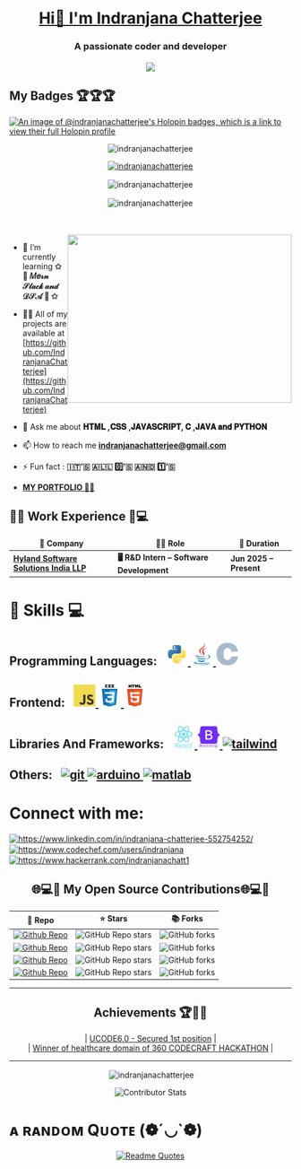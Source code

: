<h1 align="center"  >  <b> <u> 
  Hi👋  I'm  Indranjana Chatterjee
  </u> </b> </h1>
  <h3 align="center">A passionate coder and developer </h3>
<div align="center" width=100% >
<img align="center"  width=40%  src="https://cdna.artstation.com/p/assets/images/images/042/631/286/original/bryan-rodriguez-belchibia-1-rightspeed.gif?1635037562">

</div>




<h2>My Badges 🏆🏆🏆</h2>

[![An image of @indranjanachatterjee's Holopin badges, which is a link to view their full Holopin profile](https://holopin.me/indranjanachatterjee)](https://holopin.io/@indranjanachatterjee)






<p align="center"> <img src="https://komarev.com/ghpvc/?username=indranjanachatterjee&label=Profile%20views&color=0e75b6&style=flat" alt="indranjanachatterjee" /> </p>

<p align="center"> <a href="https://github.com/ryo-ma/github-profile-trophy"><img src="https://github-trophies.vercel.app/?username=indranjanachatterjee&theme=matrix&row=3&column=4&margin-w=15&margin-h=15" alt="indranjanachatterjee" /></a> </p>

<div align="center">
<div align="center"><p><img align="center" src="https://github-readme-stats.vercel.app/api/top-langs?username=indranjanachatterjee&show_icons=true&locale=en&layout=compact&theme=blue_navy" alt="indranjanachatterjee" /></p></div>

<p><img align="center"  src="https://github-readme-streak-stats.herokuapp.com/?user=indranjanachatterjee&theme=radical" alt="indranjanachatterjee" /></p></div>








<br></br>
<img align="right"  width="400"  height="300" src="https://blog.penjee.com/wp-content/uploads/2015/11/binary-search-tree-sorted-array-animation.gif">
<div align="left">
   
- 🌱 I’m currently learning **✩  🎀  𝑀𝑒𝓇𝓃 𝒮𝓉𝒶𝒸𝓀 𝒶𝓃𝒹 𝒟𝒮𝒜  🎀  ✩**

- 👨‍💻 All of my projects are available at [https://github.com/IndranjanaChatterjee](https://github.com/IndranjanaChatterjee)

- 💬 Ask me about **𝐇𝐓𝐌𝐋 ,𝐂𝐒𝐒 ,𝐉𝐀𝐕𝐀𝐒𝐂𝐑𝐈𝐏𝐓, 𝐂 ,𝐉𝐀𝐕𝐀 𝐚𝐧𝐝 𝐏𝐘𝐓𝐇𝐎𝐍**

- 📫 How to reach me **indranjanachatterjee@gmail.com**

- ⚡ Fun fact :   **​🇮​​🇹​’​🇸​ ​🇦​​🇱​​🇱​ 0️⃣’​🇸​ ​🇦​​🇳​​🇩​ 1️⃣’​🇸**

-  <b> [MY PORTFOLIO 👩‍💻](https://indranjana-portfolio.vercel.app/)  </b>


</div>
<h2 align="left" id="work-experience">💼✨ Work Experience 🧠💻</h2> 

<table>
  <thead align="center">
    <tr>
      <td><b>🏢 Company</b></td> 
      <td><b>👨‍🔬 Role</b></td> 
      <td><b>📆 Duration</b></td> 
    </tr>
  </thead>
  <tbody> 
    <tr>
      <td><a href="https://www.hyland.com"><b>Hyland Software Solutions India LLP</b></a></td>
      <td><b>🖥️ R&D Intern – Software Development</b></td>
      <td><b>Jun 2025 – Present</b></td>
    </tr>
  </tbody>	 
</table>

<h1>
📖 Skills 💻
</h1>
<h2>Programming Languages:&nbsp;&nbsp; <!-- Language -->
    <a href="https://www.python.org" target="_blank" rel="noreferrer"> <img src="https://raw.githubusercontent.com/devicons/devicon/master/icons/python/python-original.svg" alt="python" width="40" height="40"/> </a>
   <a href="https://www.java.com" target="_blank" rel="noreferrer"> <img src="https://raw.githubusercontent.com/devicons/devicon/master/icons/java/java-original.svg" alt="java" width="40" height="40"/> </a>
    <a href="https://www.cprogramming.com/" target="_blank" rel="noreferrer"> <img src="https://raw.githubusercontent.com/devicons/devicon/master/icons/c/c-original.svg" alt="c" width="40" height="40"/> </a>
</h2>

<h2>Frontend:&nbsp;&nbsp; <!-- Frontend -->
    <a href="https://developer.mozilla.org/en-US/docs/Web/JavaScript" target="_blank" rel="noreferrer"> <img src="https://raw.githubusercontent.com/devicons/devicon/master/icons/javascript/javascript-original.svg" alt="javascript" width="40" height="40"/> </a>
    <a href="https://www.w3schools.com/css/" target="_blank" rel="noreferrer"> <img src="https://raw.githubusercontent.com/devicons/devicon/master/icons/css3/css3-original-wordmark.svg" alt="css3" width="40" height="40"/> </a>
    <a href="https://www.w3.org/html/" target="_blank" rel="noreferrer"> <img src="https://raw.githubusercontent.com/devicons/devicon/master/icons/html5/html5-original-wordmark.svg" alt="html5" width="40" height="40"/> </a>
</h2>
<h2>Libraries And Frameworks:&nbsp;&nbsp; <!-- Frontend -->
     <a href="https://reactjs.org/" target="_blank" rel="noreferrer"> <img src="https://raw.githubusercontent.com/devicons/devicon/master/icons/react/react-original-wordmark.svg" alt="react" width="40" 
     height="40"/> </a>
     <a href="https://getbootstrap.com" target="_blank" rel="noreferrer"> <img src="https://raw.githubusercontent.com/devicons/devicon/master/icons/bootstrap/bootstrap-plain-wordmark.svg" alt="bootstrap" 
    width="40" height="40"/> </a>
    <a href="https://tailwindcss.com/" target="_blank" rel="noreferrer"> <img src="https://www.vectorlogo.zone/logos/tailwindcss/tailwindcss-icon.svg" alt="tailwind" width="40" height="40"/> </a>
    
    
</h2>



<h2>Others:&nbsp;&nbsp; <!-- IoT -->
   <a href="https://git-scm.com/" target="_blank" rel="noreferrer"> <img src="https://www.vectorlogo.zone/logos/git-scm/git-scm-icon.svg" alt="git" width="40" height="40"/> </a>
   <a href="https://www.arduino.cc/" target="_blank" rel="noreferrer"> <img src="https://cdn.worldvectorlogo.com/logos/arduino-1.svg" alt="arduino" width="40" height="40"/> </a>
   <a href="https://www.mathworks.com/" target="_blank" rel="noreferrer"><img src="https://upload.wikimedia.org/wikipedia/commons/2/21/Matlab_Logo.png" alt="matlab" width="40" height="40"/> </a>
</h2>

<h1 align="left">Connect with me:</h1>
<p align="left">
<a href="https://linkedin.com/in/https://www.linkedin.com/in/indranjana-chatterjee-552754252/" target="blank"><img align="center" src="https://raw.githubusercontent.com/rahuldkjain/github-profile-readme-generator/master/src/images/icons/Social/linked-in-alt.svg" alt="https://www.linkedin.com/in/indranjana-chatterjee-552754252/" height="30" width="40" /></a>
<a href="https://www.codechef.com/users/https://www.codechef.com/users/indranjana" target="blank"><img align="center" src="https://cdn.jsdelivr.net/npm/simple-icons@3.1.0/icons/codechef.svg" alt="https://www.codechef.com/users/indranjana" height="30" width="40" /></a>
<a href="https://www.hackerrank.com/https://www.hackerrank.com/indranjanachatt1" target="blank"><img align="center" src="https://raw.githubusercontent.com/rahuldkjain/github-profile-readme-generator/master/src/images/icons/Social/hackerrank.svg" alt="https://www.hackerrank.com/indranjanachatt1" height="30" width="40" /></a>
  <!--
 <a href="https://leetcode.com/u/Indranjana/" target="blank"><img align="center" src="https://raw.githubusercontent.com/rahuldkjain/github-profile-readme-generator/master/src/images/icons/Social/leet-code.svg" alt="https://leetcode.com/ritwika14/" height="30" width="40" /></a> -->
</p>

<div align="center">
 <h2 align="center" id = "my-opensource"> 🌐💻💙 My Open Source Contributions🌐💻💙 </h2>

| 🎁 Repo | ⭐ Stars | 📚 Forks | 
| --- | --- | --- |
| [![Github Repo](https://img.shields.io/badge/Agnik7-Arduino--Codes-blue?style=flat-square)](https://github.com/Agnik7/Arduino-Codes) | ![GitHub Repo stars](https://img.shields.io/github/stars/Agnik7/Arduino-Codes?style=flat-square) | ![GitHub forks](https://img.shields.io/github/forks/Agnik7/Arduino-Codes?style=flat-square) |
| [![Github Repo](https://img.shields.io/badge/N0vice17-DataStructures--And--Algorithm-blue?style=flat-square)](https://github.com/N0vice17/DataStructures-And-Algorithm) | ![GitHub Repo stars](https://img.shields.io/github/stars/N0vice17/DataStructures-And-Algorithm?style=flat-square) | ![GitHub forks](https://img.shields.io/github/forks/N0vice17/DataStructures-And-Algorithm?style=flat-square) | 
| [![Github Repo](https://img.shields.io/badge/parag477-Amazing--Webdev--Components-blue?style=flat-square)](https://github.com/parag477/Amazing-Webdev-Components) | ![GitHub Repo stars](https://img.shields.io/github/stars/parag477/Amazing-Webdev-Components?style=flat-square) | ![GitHub forks](https://img.shields.io/github/forks/parag477/Amazing-Webdev-Components?style=flat-square) | 
| [![Github Repo](https://img.shields.io/badge/bongdevhq-profile--showcase-blue?style=flat-square)](https://github.com/bongdevhq/profile-showcase) | ![GitHub Repo stars](https://img.shields.io/github/stars/bongdevhq/profile-showcase?style=flat-square) | ![GitHub forks](https://img.shields.io/github/forks/bongdevhq/profile-showcase?style=flat-square) | 


<hr>

</div>

<div align="center">
 <h2 align="center" id = "achievements"> Achievements 🏆🏅🎉</h2>
 

| [UCODE6.0 - Secured 1st position](https://drive.google.com/file/d/1jrcm-vgUPfxVN3k3hUSTKvhBfSx89qBD/view?usp=sharing) | 
<br>
| [Winner of healthcare domain of 360 CODECRAFT HACKATHON](https://drive.google.com/file/d/16oqXTYYcIx2H7ghK9pNHuUTKaltGycy3/view?usp=sharing) | 

</div>
<hr>






<div align="center"><p>&nbsp;<img align="center"  src="https://github-readme-stats.vercel.app/api?username=indranjanachatterjee&show_icons=true&locale=en&theme=radical" alt="indranjanachatterjee" /></p></div>

<p align="center"><img src="https://github-contributor-stats.vercel.app/api?username=IndranjanaChatterjee&limit=5&theme=radical&combine_all_yearly_contributions=true" alt="Contributor Stats" /></p>

<h1>ᴀ ʀᴀɴᴅᴏᴍ Qᴜᴏᴛᴇ (❁´◡`❁)</h1>
<div align="center">


[![Readme Quotes](https://quotes-github-readme.vercel.app/api?type=horizontal&theme=algolia)](https://github.com/piyushsuthar/github-readme-quotes)

</div>


